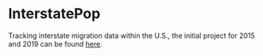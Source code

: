 # InterstatePop
Tracking interstate migration data within the U.S., the initial project for 2015 and 2019 can be found [here](https://archonprim3.github.io/InterstatePop/Interstate-Final-Revision-MARKDOWN.html).

